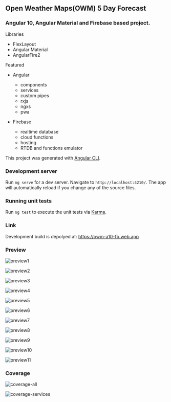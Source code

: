## Open Weather Maps(OWM) 5 Day Forecast

### Angular 10, Angular Material and Firebase based project.

Libraries

- FlexLayout
- Angular Material
- AngularFire2

Featured

- Angular

  - components
  - services
  - custom pipes
  - rxjs
  - ngxs
  - pwa

- Firebase

  - realtime database
  - cloud functions
  - hosting
  - RTDB and functions emulator

This project was generated with [Angular CLI](https://github.com/angular/angular-cli). 

### Development server

Run `ng serve` for a dev server. Navigate to `http://localhost:4210/`. The app will automatically reload if you change any of the source files.

### Running unit tests

Run `ng test` to execute the unit tests via [Karma](https://karma-runner.github.io).

### Link

Development build is depolyed at: https://owm-a10-fb.web.app

### Preview

![preview1](/misc/Screenshot_20201117_150111.png)

![preview2](/misc/Screenshot_20201117_150415.png)

![preview3](/misc/Screenshot_20201117_150453.png)

![preview4](/misc/Screenshot_20201117_150541.png)

![preview5](/misc/Screenshot_20201117_150612.png)

![preview6](/misc/Screenshot_20201117_150647.png)

![preview7](/misc/Screenshot_20201117_150726.png)

![preview8](/misc/Screenshot_20201117_151050.png)

![preview9](/misc/Screenshot_20201117_151134.png)

![preview10](/misc/Screenshot_20201117_151404.png)

![preview11](/misc/Screenshot_20201117_151523.png)

### Coverage

![coverage-all](/misc/owm-a7-fb-coverage-all.png)

![coverage-services](/misc/owm-a7-fb-coverage-services.png)
